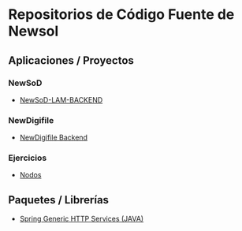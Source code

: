 # Repositorios de Código Fuente de Newsol
## Aplicaciones / Proyectos
### NewSoD
<!-- TOC -->
* [NewSoD-LAM-BACKEND](/Newsol-NewSoD-LAM)
<!-- TOC -->
### NewDigifile
<!-- TOC -->
* [NewDigifile Backend](#Newsol-NewDigifile)
<!-- TOC -->
### Ejercicios
<!-- TOC -->
* [Nodos](#Newsol-Ejercicios-Nodos)
<!-- TOC -->
## Paquetes / Librerías
<!-- TOC -->
* [Spring Generic HTTP Services (JAVA)](#spring_generic_http_services)
<!-- TOC -->